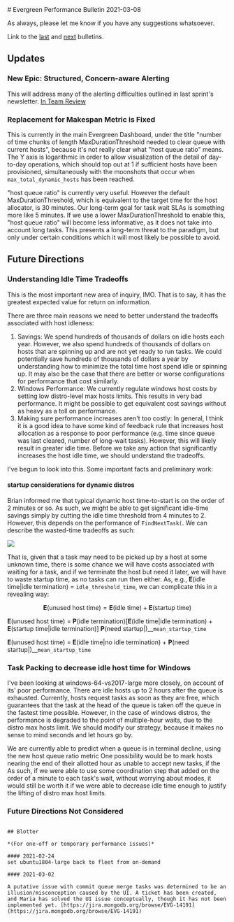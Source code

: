 <head>
<link rel="stylesheet" href="https://cdn.jsdelivr.net/npm/katex@0.13.0/dist/katex.min.css" integrity="sha384-t5CR+zwDAROtph0PXGte6ia8heboACF9R5l/DiY+WZ3P2lxNgvJkQk5n7GPvLMYw" crossorigin="anonymous">
<script defer src="https://cdn.jsdelivr.net/npm/katex@0.13.0/dist/katex.min.js" integrity="sha384-FaFLTlohFghEIZkw6VGwmf9ISTubWAVYW8tG8+w2LAIftJEULZABrF9PPFv+tVkH" crossorigin="anonymous"></script>
<script defer src="https://cdn.jsdelivr.net/npm/katex@0.13.0/dist/contrib/auto-render.min.js" integrity="sha384-bHBqxz8fokvgoJ/sc17HODNxa42TlaEhB+w8ZJXTc2nZf1VgEaFZeZvT4Mznfz0v" crossorigin="anonymous"
    onload="renderMathInElement(document.body);"></script>
</head>
# Evergreen Performance Bulletin 2021-03-08

As always, please let me know if you have any suggestions whatsoever.

Link to the [last](https://hhoke.github.io/evergreen_task_analysis/2021-03-08.html) and [next](https://hhoke.github.io/evergreen_task_analysis/2021-04-05.html) bulletins.

## Updates

### New Epic: Structured, Concern-aware Alerting

This will address many of the alerting difficulties outlined in last sprint's newsletter. [In Team Review](https://docs.google.com/document/d/1RRWS0auwTZ6PyeC43p-8QIvdE2ilJHLI5Jrqvta4TIc/edit)

### Replacement for Makespan Metric is Fixed

This is currently in the main Evergreen Dashboard, under the title "number of time chunks of length MaxDurationThreshold needed to clear queue with current hosts", because it's not really clear what "host queue ratio" means. The Y axis is logarithmic in order to allow visualization of the detail of day-to-day operations, which should top out at 1 if sufficient hosts have been provisioned, simultaneously with the moonshots that occur when `max_total_dynamic_hosts` has been reached.

"host queue ratio" is currently very useful. However the default MaxDurationThreshold, which is equivalent to the target time for the host allocator, is 30 minutes. Our long-term goal for task wait SLAs is something more like 5 minutes. If we use a lower MaxDurationThreshold to enable this, "host queue ratio" will become less informative, as it does not take into account long tasks. This presents a long-term threat to the paradigm, but only under certain conditions which it will most likely be possible to avoid.

## Future Directions

### Understanding Idle Time Tradeoffs

This is the most important new area of inquiry, IMO. That is to say, it has the greatest expected value for return on information.

There are three main reasons we need to better understand the tradeoffs associated with host idleness:

1. Savings: We spend hundreds of thousands of dollars on idle hosts each year. However, we also spend hundreds of thousands of dollars on hosts that are spinning up and are not yet ready to run tasks. We could potentially save hundreds of thousands of dollars a year by understanding how to minimize the total time host spend idle or spinning up. It may also be the case that there are better or worse configurations for performance that cost similarly.
2. Windows Performance: We currently regulate windows host costs by setting low distro-level max hosts limits. This results in very bad performance. It might be possible to get equivalent cost savings without as heavy as a toll on performance. 
3. Making sure performance increases aren't too costly: In general, I think it is a good idea to have some kind of feedback rule that increases host allocation as a response to poor performance (e.g. time since queue was last cleared, number of long-wait tasks). However, this will likely result in greater idle time. Before we take any action that significantly increases the host idle time, we should understand the tradeoffs.

I've begun to look into this. Some important facts and preliminary work:

#### startup considerations for dynamic distros

Brian informed me that typical dynamic host time-to-start is on the order of 2 minutes or so. 
As such, we might be able to get significant idle-time savings simply by cutting the idle time threshold from 4 minutes to 2.
However, this depends on the performance of `FindNextTask(`.
We can describe the wasted-time tradeoffs as such:

<img src="https://render.githubusercontent.com/render/math?math=\mathbf{E}(\text{unused%20host%20time})=\mathbf{E}(\text{idle%20time})%20+%20\mathbf{E}(\text{startup%20time})">

That is, given that a task may need to be picked up by a host at some unknown time, there is some chance we will have costs associated with waiting for a task, and if we terminate the host but need it later, we will have to waste startup time, as no tasks can run then either.
As, e.g., __E__(idle time|idle termination) = `idle_threshold_time`, we can complicate this in a revealing way:

$$
\mathbf{E}(\text{unused host time})=\mathbf{E}(\text{idle time}) + \mathbf{E}(\text{startup time})
$$

 __E__(unused host time) = __P__(idle termination)[__E__(idle time|idle termination) +  __E__(startup time|idle termination)]  __P__(need startup|)\__`mean_startup_time`  

 __E__(unused host time) = __E__(idle time|no idle termination) + __P__(need startup|)\__`mean_startup_time`

### Task Packing to decrease idle host time for Windows

I've been looking at windows-64-vs2017-large more closely, on account of its' poor performance.
There are idle hosts up to 2 hours after the queue is exhausted.
Currently, hosts request tasks as soon as they are free, which guarantees that the task at the head of the queue is taken off the queue in the fastest time possible.
However, in the case of windows distros, the performance is degraded to the point of multiple-hour waits, due to the distro max hosts limit.
We should modify our strategy, because it makes no sense to mind seconds and let hours go by.

We are currently able to predict when a queue is in terminal decline, using the new host queue ratio metric
One possibility would be to mark hosts nearing the end of their allotted hour as unable to accept new tasks, if the 
As such, if we were able to use some coordination step that added on the order of a minute to each task's wait, without worrying about modes, it would still be worth it if we were able to decrease idle time enough to justify the lifting of distro max host limits.


### Future Directions Not Considered

~~~

## Blotter

*(For one-off or temporary performance issues)*

#### 2021-02-24
set ubuntu1804-large back to fleet from on-demand

#### 2021-03-02

A putative issue with commit queue merge tasks was determined to be an illusion/misconception caused by the UI. A ticket has been created, and Maria has solved the UI issue conceptually, though it has not been implemented yet. [https://jira.mongodb.org/browse/EVG-14191](https://jira.mongodb.org/browse/EVG-14191)
